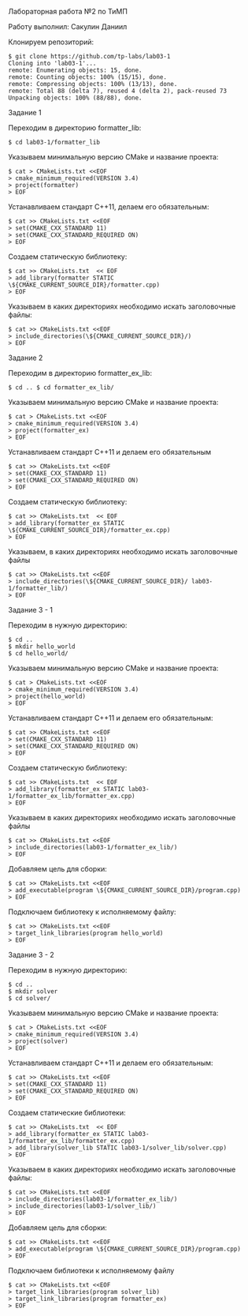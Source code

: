 Лабораторная работа №2 по ТиМП

Работу выполнил: Сакулин Даниил

Клонируем репозиторий:

```
$ git clone https://github.com/tp-labs/lab03-1
Cloning into 'lab03-1'...
remote: Enumerating objects: 15, done.
remote: Counting objects: 100% (15/15), done.
remote: Compressing objects: 100% (13/13), done.
remote: Total 88 (delta 7), reused 4 (delta 2), pack-reused 73
Unpacking objects: 100% (88/88), done.
```

Задание 1

Переходим в директорию formatter_lib:

```
$ cd lab03-1/formatter_lib
```

Указываем минимальную версию CMake и название проекта:

```
$ cat > CMakeLists.txt <<EOF
> cmake_minimum_required(VERSION 3.4)
> project(formatter)
> EOF
```

Устанавливаем стандарт С++11, делаем его обязательным:

```
$ cat >> CMakeLists.txt <<EOF
> set(CMAKE_CXX_STANDARD 11)
> set(CMAKE_CXX_STANDARD_REQUIRED ON)
> EOF
```

Создаем статическую библиотеку:

```
$ cat >> CMakeLists.txt  << EOF
> add_library(formatter STATIC \${CMAKE_CURRENT_SOURCE_DIR}/formatter.cpp)
> EOF
```

Указываем в каких директориях необходимо искать заголовочные файлы:

```
$ cat >> CMakeLists.txt <<EOF
> include_directories(\${CMAKE_CURRENT_SOURCE_DIR}/)
> EOF
```

Задание 2

Переходим в директорию formatter_ex_lib:

```
$ cd .. $ cd formatter_ex_lib/
```

Указываем минимальную версию CMake и название проекта:

```
$ cat > CMakeLists.txt <<EOF
> cmake_minimum_required(VERSION 3.4)
> project(formatter_ex)
> EOF
```

Устанавливаем стандарт С++11 и делаем его обязательным

```
$ cat >> CMakeLists.txt <<EOF
> set(CMAKE_CXX_STANDARD 11)
> set(CMAKE_CXX_STANDARD_REQUIRED ON)
> EOF
```

Создаем статическую библиотеку:

```
$ cat >> CMakeLists.txt  << EOF
> add_library(formatter_ex STATIC \${CMAKE_CURRENT_SOURCE_DIR}/formatter_ex.cpp)
> EOF
```

Указываем, в каких директориях необходимо искать заголовочные файлы

```
$ cat >> CMakeLists.txt <<EOF
> include_directories(\${CMAKE_CURRENT_SOURCE_DIR}/ lab03-1/formatter_lib/)
> EOF
```

Задание 3 - 1

Переходим в нужную директорию:

```
$ cd ..
$ mkdir hello_world
$ cd hello_world/
```

Указываем минимальную версию CMake и название проекта:

```
$ cat > CMakeLists.txt <<EOF
> cmake_minimum_required(VERSION 3.4)
> project(hello_world)
> EOF
```

Устанавливаем стандарт С++11 и делаем его обязательным:

```
$ cat >> CMakeLists.txt <<EOF
> set(CMAKE_CXX_STANDARD 11)
> set(CMAKE_CXX_STANDARD_REQUIRED ON)
> EOF
```

Создаем статическую библиотеку:

```
$ cat >> CMakeLists.txt  << EOF
> add_library(formatter_ex STATIC lab03-1/formatter_ex_lib/formatter_ex.cpp)
> EOF
```

Указываем в каких директориях необходимо искать заголовочные файлы

```
$ cat >> CMakeLists.txt <<EOF
> include_directories(lab03-1/formatter_ex_lib/)
> EOF
```

Добавляем цель для сборки:

```
$ cat >> CMakeLists.txt <<EOF
> add_executable(program \${CMAKE_CURRENT_SOURCE_DIR}/program.cpp)
> EOF
```

Подключаем библиотеку к исполняемому файлу:

```
$ cat >> CMakeLists.txt <<EOF
> target_link_libraries(program hello_world)
> EOF 
```

Задание 3 - 2

Переходим в нужную директорию:
```
$ cd ..
$ mkdir solver
$ cd solver/
```

Указываем минимальную версию CMake и название проекта:

```
$ cat > CMakeLists.txt <<EOF
> cmake_minimum_required(VERSION 3.4)
> project(solver)
> EOF
```

Устанавливаем стандарт С++11 и делаем его обязательным:

```
$ cat >> CMakeLists.txt <<EOF
> set(CMAKE_CXX_STANDARD 11)
> set(CMAKE_CXX_STANDARD_REQUIRED ON)
> EOF
```

Создаем статические библиотеки:

```
$ cat >> CMakeLists.txt  << EOF
> add_library(formatter_ex STATIC lab03-1/formatter_ex_lib/formatter_ex.cpp)
> add_library(solver_lib STATIC lab03-1/solver_lib/solver.cpp)
> EOF
```

Указываем в каких директориях необходимо искать заголовочные файлы:

```
$ cat >> CMakeLists.txt <<EOF
> include_directories(lab03-1/formatter_ex_lib/)
> include_directories(lab03-1/solver_lib/)
> EOF
```

Добавляем цель для сборки:

```
$ cat >> CMakeLists.txt <<EOF
> add_executable(program \${CMAKE_CURRENT_SOURCE_DIR}/program.cpp)
> EOF
```

Подключаем библиотеки к исполняемому файлу

```
$ cat >> CMakeLists.txt <<EOF
> target_link_libraries(program solver_lib)
> target_link_libraries(program formatter_ex)
> EOF 
```
